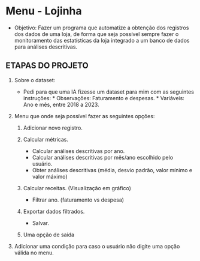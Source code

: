 # Menu - Lojinha
* Objetivo: Fazer um programa que automatize a obtenção dos registros dos dados de uma loja, de forma que seja possível sempre fazer o monitoramento das estatísticas da loja integrado a um banco de dados para análises descritivas.

## ETAPAS DO PROJETO

1. Sobre o dataset:
      - Pedi para que uma IA fizesse um dataset para mim com as seguintes instruções:
            * Observações: Faturamento e despesas.
            * Variáveis: Ano e mês, entre 2018 a 2023. 



2. Menu que onde seja possível fazer as seguintes opções:
      
      1. Adicionar novo registro.

      2. Calcular métricas.
            - Calcular análises descritivas por ano.
            - Calcular análises descritivas por mês/ano escolhido pelo usuário.
            - Obter análises descritivas (média, desvio padrão, valor mínimo e valor máximo)
      
      3. Calcular receitas. (Visualização em gráfico)
            - Filtrar ano. (faturamento vs despesa)

      4. Exportar dados filtrados.
            - Salvar.
      
      5. Uma opção de saída

3. Adicionar uma condição para caso o usuário não digite uma opção válida no menu.